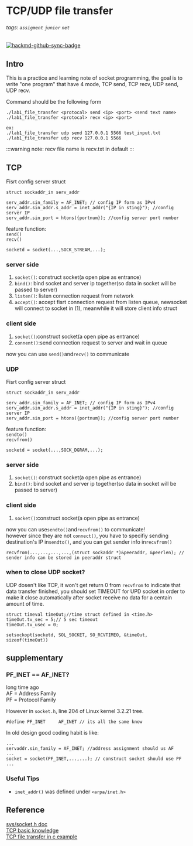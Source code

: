 # TCP/UDP file transfer
###### tags: `assigment` `junior` `net`

[![hackmd-github-sync-badge](https://hackmd.io/OQsTYFjURxSMLSGrFN0yJA/badge)](https://hackmd.io/OQsTYFjURxSMLSGrFN0yJA)

## Intro
This is a practice and learning note of socket programming, the goal is to write "one program" that have 4 mode, TCP send, TCP recv, UDP send, UDP recv.  

Command should be the following form
```shell=
./lab1_file_transfer <protocal> send <ip> <port> <send text name>
./lab1_file_transfer <protocal> recv <ip> <port>

ex:
./lab1_file_transfer udp send 127.0.0.1 5566 test_input.txt
./lab1_file_transfer udp recv 127.0.0.1 5566

```
:::warning
note: recv file name is recv.txt in default
:::

## TCP
Fisrt config server struct
```c=
struct sockaddr_in serv_addr

serv_addr.sin_family = AF_INET; // config IP form as IPv4
serv_addr.sin_addr.s_addr = inet_addr("{IP in sting}"); //config server IP
serv_addr.sin_port = htons({portnum}); //config server port number

```
feature function:  
```send()```  
```recv()```
```c=
socketd = socket(...,SOCK_STREAM,...);
```
### server side
1. ```socket()```: construct socket(a open pipe as entrance) 
2. ```bind()```: bind socket and server ip together(so data in socket will be passed to server)
3. ```listen()```: listen connection request from network
4. ```accept()```: accept fisrt connection request from listen queue, newsocket will connect to socket in (1), meanwhile it will store client info struct

### client side
1. ```socket()```:construct socket(a open pipe as entrance)
2. ```connent()```:send connection request to server and wait in queue

now you can use ```send()```and```recv()``` to communicate

### UDP
Fisrt config server struct
```c=
struct sockaddr_in serv_addr

serv_addr.sin_family = AF_INET; // config IP form as IPv4
serv_addr.sin_addr.s_addr = inet_addr("{IP in sting}"); //config server IP
serv_addr.sin_port = htons({portnum}); //config server port number

```
feature function:  
```sendto()```  
```recvfrom()```
```c=
socketd = socket(...,SOCK_DGRAM,...);
```

### server side
1. ```socket()```: construct socket(a open pipe as entrance) 
2. ```bind()```: bind socket and server ip together(so data in socket will be passed to server)

### client side
1. ```socket()```:construct socket(a open pipe as entrance)

now you can use```sendto()```and```recvfrom()``` to communicate!  
however since they are not ```connect()```, you have to specifiy sending destination's IP in```sendto()```, and you can get sender info in```recvfrom()``` 
```c=
recvfrom(...,...,...,...,(struct sockaddr *)&peeraddr, &peerlen); // sender info can be stored in peeraddr struct
```
### when to close UDP socket?
UDP dosen't like TCP, it won't get return 0 from ```recvfrom``` to indicate that data transfer finished, you should set TIMEOUT for UPD socket in order to make it close automatically after socket receive no data for a centain amount of time.

```c=
struct timeval timeOut;//time struct defined in <time.h>
timeOut.tv_sec = 5;// 5 sec timeout
timeOut.tv_usec = 0;

setsockopt(socketd, SOL_SOCKET, SO_RCVTIMEO, &timeOut, sizeof(timeOut))
```


## supplementary
### PF_INET == AF_INET?
long time ago  
AF = Address Family  
PF = Protocol Family  

However in ```socket.h```, line 204 of Linux kernel 3.2.21 tree.  
```c=
#define PF_INET     AF_INET // its all the same know
```
In old design good coding habit is like:
```c=
...
servaddr.sin_family = AF_INET; //address assignment should us AF
...
socket = socket(PF_INET,...,...); // construct socket should use PF
...
```
### Useful Tips
* ```inet_addr()``` was defined under ```<arpa/inet.h>```

## Reference
[sys/socket.h doc](https://pubs.opengroup.org/onlinepubs/7908799/xns/syssocket.h.html)  
[TCP basic knowledge](https://snsd0805.github.io/jekyll/update/2019/05/27/%E7%AD%86%E8%A8%98-Linux%E7%92%B0%E5%A2%83%E7%94%A8c++%E5%BB%BA%E7%AB%8BSocket%E9%80%A3%E7%B7%9A.html)  
[TCP file transfer in c example](https://www.itread01.com/p/1380962.html)